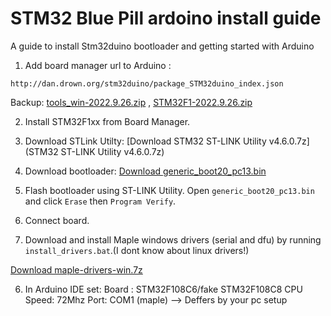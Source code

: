 # STM32 Blue Pill ardoino install guide
A guide to install Stm32duino bootloader and getting started with Arduino 

1) Add board manager url to Arduino : 
```
http://dan.drown.org/stm32duino/package_STM32duino_index.json
```

  Backup: [tools_win-2022.9.26.zip](tools_win-2022.9.26.zip) , [STM32F1-2022.9.26.zip](STM32F1-2022.9.26.zip)

2) Install STM32F1xx from Board Manager.

2) Download STLink Utilty:
[Download STM32 ST-LINK Utility v4.6.0.7z](STM32 ST-LINK Utility v4.6.0.7z)

3) Download bootloader: 
[Download generic_boot20_pc13.bin](generic_boot20_pc13.bin)

4) Flash bootloader using ST-LINK Utility. Open `generic_boot20_pc13.bin` and click `Erase` then `Program Verify`.

4) Connect board.

5) Download and install Maple windows drivers (serial and dfu) by running `install_drivers.bat`.(I dont know about linux drivers!)

[Download maple-drivers-win.7z](maple-drivers-win.7z)

6) In Arduino IDE set:
Board :     STM32F108C6/fake STM32F108C8
CPU Speed:  72Mhz
Port:       COM1 (maple)                --> Deffers by your pc setup


